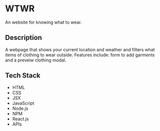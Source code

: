 # WTWR

An website for knowing what to wear.

## Description

A webpage that shows your current location and weather and filters what items of clothing to wear outside. Features include: form to add garments and a preveiw clothing modal.

## Tech Stack

- HTML
- CSS
- JSX
- JavaScript
- Node.js
- NPM
- React.js
- APIs

